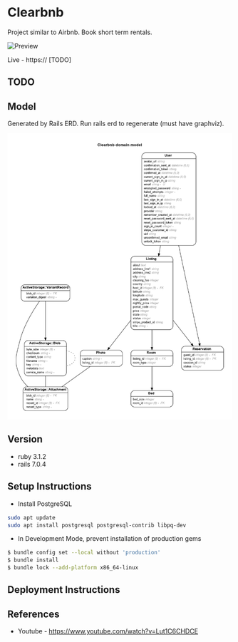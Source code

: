 # Clearbnb

Project similar to Airbnb. Book short term rentals.

![Preview](preview.png)

Live - https:// [TODO]

## TODO

## Model

Generated by Rails ERD. Run rails erd to regenerate (must have graphviz).

![ERD Diagram](erd.png)

## Version

- ruby 3.1.2
- rails 7.0.4

## Setup Instructions

- Install PostgreSQL

```sh
sudo apt update
sudo apt install postgresql postgresql-contrib libpq-dev
```

- In Development Mode, prevent installation of production gems

```sh
$ bundle config set --local without 'production'
$ bundle install
$ bundle lock --add-platform x86_64-linux
```

## Deployment Instructions

## References

- Youtube - https://www.youtube.com/watch?v=Lut1C6CHDCE

